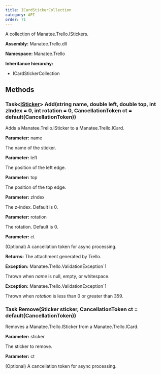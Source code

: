 ```yaml
---
title: ICardStickerCollection
category: API
order: 71
---
```


A collection of Manatee.Trello.IStickers.

**Assembly:** Manatee.Trello.dll

**Namespace:** Manatee.Trello

**Inheritance hierarchy:**

- ICardStickerCollection

## Methods

### Task&lt;[ISticker](../ISticker#isticker)&gt; Add(string name, double left, double top, int zIndex = 0, int rotation = 0, CancellationToken ct = default(CancellationToken))

Adds a Manatee.Trello.ISticker to a Manatee.Trello.ICard.

**Parameter:** name

The name of the sticker.

**Parameter:** left

The position of the left edge.

**Parameter:** top

The position of the top edge.

**Parameter:** zIndex

The z-index. Default is 0.

**Parameter:** rotation

The rotation. Default is 0.

**Parameter:** ct

(Optional) A cancellation token for async processing.

**Returns:** The attachment generated by Trello.

**Exception:** Manatee.Trello.ValidationException`1

Thrown when *name* is null, empty, or whitespace.

**Exception:** Manatee.Trello.ValidationException`1

Thrown when *rotation* is less than 0 or greater than 359.

### Task Remove(Sticker sticker, CancellationToken ct = default(CancellationToken))

Removes a Manatee.Trello.ISticker from a Manatee.Trello.ICard.

**Parameter:** sticker

The sticker to remove.

**Parameter:** ct

(Optional) A cancellation token for async processing.


